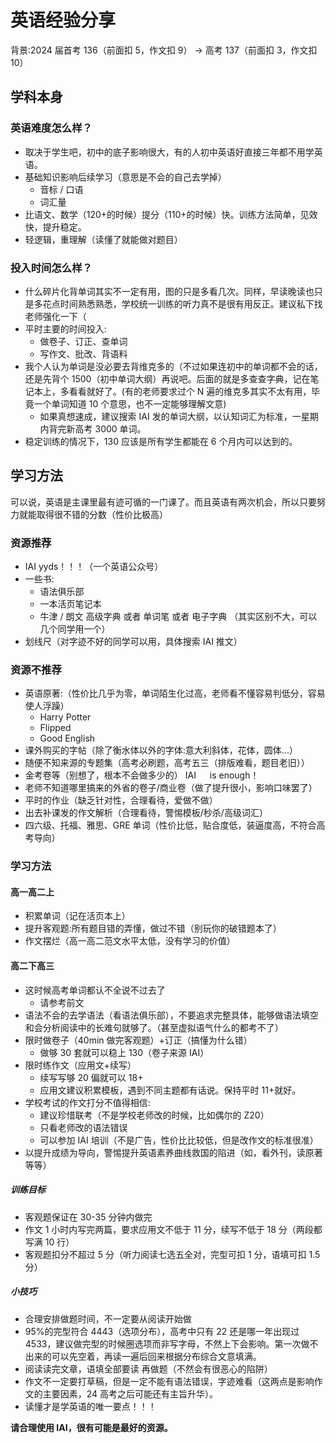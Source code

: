 # 英语经验分享

背景:2024 届首考 136（前面扣 5，作文扣 9） -> 高考 137（前面扣 3，作文扣 10）

## 学科本身

### 英语难度怎么样？

- 取决于学生吧，初中的底子影响很大，有的人初中英语好直接三年都不用学英语。
- 基础知识影响后续学习（意思是不会的自己去学掉）
    - 音标 / 口语
    - 词汇量
- 比语文、数学（120+的时候）提分（110+的时候）快。训练方法简单，见效快，提升稳定。
- 轻逻辑，重理解（读懂了就能做对题目）

### 投入时间怎么样？

- 什么碎片化背单词其实不一定有用，图的只是多看几次。同样，早读晚读也只是多花点时间熟悉熟悉，学校统一训练的听力真不是很有用反正。建议私下找老师强化一下（
- 平时主要的时间投入:
    - 做卷子、订正、查单词
    - 写作文、批改、背语料
- 我个人认为单词是没必要去背维克多的（不过如果连初中的单词都不会的话，还是先背个 1500（初中单词大纲）再说吧。后面的就是多查查字典，记在笔记本上，多看看就好了。(有的老师要求过个 N 遍的维克多其实不太有用，毕竟一个单词知道 10 个意思，也不一定能够理解文意)
    - 如果真想速成，建议搜索 IAI 发的单词大纲，以认知词汇为标准，一星期内背完新高考 3000 单词。
- 稳定训练的情况下，130 应该是所有学生都能在 6 个月内可以达到的。

## 学习方法

可以说，英语是主课里最有迹可循的一门课了。而且英语有两次机会，所以只要努力就能取得很不错的分数（性价比极高）

### 资源推荐

- IAI yyds！！！（一个英语公众号）
- 一些书:
    - 语法俱乐部
    - 一本活页笔记本
    - 牛津 / 朗文 高级字典 或者 单词笔 或者 电子字典 （其实区别不大，可以几个同学用一个）
- 划线尺（对字迹不好的同学可以用，具体搜索 IAI 推文）

### 资源不推荐

- 英语原著:（性价比几乎为零，单词陌生化过高，老师看不懂容易判低分，容易使人浮躁）
    - Harry Potter
    - Flipped
    - Good English
- 课外购买的字帖（除了衡水体以外的字体:意大利斜体，花体，圆体...）
- 随便不知来源的专题集（高考必刷题，高考五三（排版难看，题目老旧））
- 金考卷等（别想了，根本不会做多少的） IAI 　 is enough！
- 老师不知道哪里搞来的外省的卷子/商业卷（做了提升很小，影响口味罢了）
- 平时的作业（缺乏针对性，合理看待，爱做不做）
- 出去补课发的作文解析（合理看待，警惕模板/秒杀/高级词汇）
- 四六级、托福、雅思、GRE 单词（性价比低，贴合度低，装逼度高，不符合高考导向）

### 学习方法

#### 高一高二上

- 积累单词（记在活页本上）
- 提升客观题:所有题目错的弄懂，做过不错（别玩你的破错题本了）
- 作文摆烂（高一高二范文水平太低，没有学习的价值）

#### 高二下高三

- 这时候高考单词都认不全说不过去了
    - 请参考前文
- 语法不会的去学语法（看语法俱乐部），不要追求完整具体，能够做语法填空和会分析阅读中的长难句就够了。（甚至虚拟语气什么的都考不了）
- 限时做卷子（40min 做完客观题）+订正（搞懂为什么错）
    - 做够 30 套就可以稳上 130（卷子来源 IAI）
- 限时练作文（应用文+续写）
    - 续写写够 20 偏就可以 18+
    - 应用文建议积累模板，遇到不同主题都有话说。保持平时 11+就好。
- 学校考试的作文打分不值得相信:
    - 建议珍惜联考（不是学校老师改的时候，比如偶尔的 Z20）
    - 只看老师改的语法错误
    - 可以参加 IAI 培训（不是广告，性价比比较低，但是改作文的标准很准）
- 以提升成绩为导向，警惕提升英语素养曲线救国的陷进（如，看外刊，读原著等等）

##### 训练目标

- 客观题保证在 30-35 分钟内做完
- 作文 1 小时内写完两篇，要求应用文不低于 11 分，续写不低于 18 分（两段都写满 10 行）
- 客观题扣分不超过 5 分（听力阅读七选五全对，完型可扣 1 分，语填可扣 1.5 分）

##### 小技巧

- 合理安排做题时间，不一定要从阅读开始做
- 95%的完型符合 4443（选项分布），高考中只有 22 还是哪一年出现过 4533，建议做完型的时候圈选项而非写字母，不然上下会影响。第一次做不出来的可以先空着，再读一遍后回来根据分布综合文意填满。
- 阅读读完文章，语填全部要读 再做题（不然会有很恶心的陷阱）
- 作文不一定要打草稿，但是一定不能有语法错误，字迹难看（这两点是影响作文的主要因素，24 高考之后可能还有主旨升华）。
- 读懂才是学英语的唯一要点！！！

**请合理使用 IAI，很有可能是最好的资源。**
